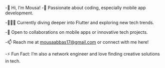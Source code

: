 -👋 Hi, I’m Mousa!
-👀 Passionate about coding, 
    especially mobile app development.

-👨🏽‍💻 Currently diving deeper into Flutter
     and exploring new tech trends.

-💞️ Open to collaborations on mobile apps
     or innovative tech projects.

-📫 Reach me at mousaabbas17@gmail.com 
    or connect with me here!

-⚡ Fun Fact: I’m also a network engineer
    and love finding creative solutions in tech.

<!---
itsmousa7/itsmousa7 is a ✨ special ✨ repository because its `README.md` (this file) appears on your GitHub profile.
You can click the Preview link to take a look at your changes.
--->
